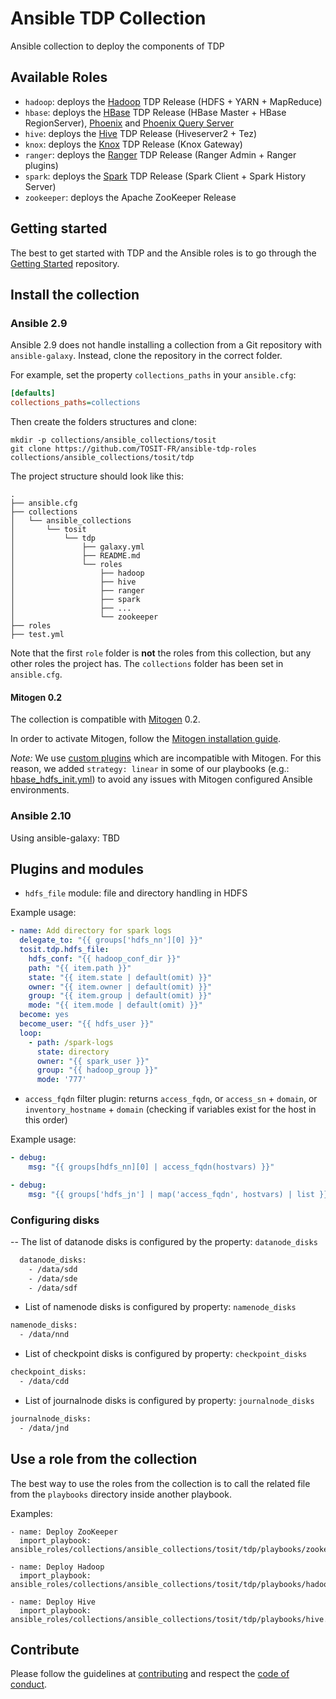# Ansible TDP Collection

Ansible collection to deploy the components of TDP

## Available Roles

- `hadoop`: deploys the [Hadoop](https://github.com/TOSIT-FR/hadoop) TDP Release (HDFS + YARN + MapReduce)
- `hbase`: deploys the [HBase](https://github.com/TOSIT-FR/hbase) TDP Release (HBase Master + HBase RegionServer), [Phoenix](https://github.com/TOSIT-FR/phoenix) and [Phoenix Query Server](https://github.com/TOSIT-FR/phoenix-queryserver)
- `hive`: deploys the [Hive](https://github.com/TOSIT-FR/hive) TDP Release (Hiveserver2 + Tez)
- `knox`: deploys the [Knox](https://github.com/TOSIT-FR/Knox) TDP Release (Knox Gateway)
- `ranger`: deploys the [Ranger](https://github.com/TOSIT-FR/ranger) TDP Release (Ranger Admin + Ranger plugins)
- `spark`: deploys the [Spark](https://github.com/TOSIT-FR/spark) TDP Release (Spark Client + Spark History Server)
- `zookeeper`: deploys the Apache ZooKeeper Release

## Getting started

The best to get started with TDP and the Ansible roles is to go through the [Getting Started](https://github.com/TOSIT-IO/tdp-getting-started) repository.

## Install the collection

### Ansible 2.9

Ansible 2.9 does not handle installing a collection from a Git repository with `ansible-galaxy`. Instead, clone the repository in the correct folder.

For example, set the property `collections_paths` in your `ansible.cfg`:

```ini
[defaults]
collections_paths=collections
```

Then create the folders structures and clone:
```
mkdir -p collections/ansible_collections/tosit
git clone https://github.com/TOSIT-FR/ansible-tdp-roles collections/ansible_collections/tosit/tdp
```

The project structure should look like this:

```
.
├── ansible.cfg
├── collections
│   └── ansible_collections
│       └── tosit
│           └── tdp
│               ├── galaxy.yml
│               ├── README.md
│               └── roles
│                   ├── hadoop
│                   ├── hive
│                   ├── ranger
│                   ├── spark
│                   ├── ...
│                   └── zookeeper
├── roles
├── test.yml
```

Note that the first `role` folder is **not** the roles from this collection, but any other roles the project has. The `collections` folder has been set in `ansible.cfg`.

#### Mitogen 0.2

The collection is compatible with [Mitogen](https://mitogen.networkgenomics.com/ansible_detailed.html) 0.2.

In order to activate Mitogen, follow the [Mitogen installation guide](https://mitogen.networkgenomics.com/ansible_detailed.html#installation).

*Note:* We use [custom plugins](https://github.com/TOSIT-IO/tdp-collection/tree/master/plugins) which are incompatible with Mitogen. For this reason, we added `strategy: linear` in some of our playbooks (e.g.: [hbase_hdfs_init.yml](https://github.com/TOSIT-IO/tdp-collection/blob/master/playbooks/hbase_hdfs_init.yml)) to avoid any issues with Mitogen configured Ansible environments.

### Ansible 2.10

Using ansible-galaxy: TBD

## Plugins and modules


- `hdfs_file` module: file and directory handling in HDFS

Example usage:
```yml
- name: Add directory for spark logs
  delegate_to: "{{ groups['hdfs_nn'][0] }}"
  tosit.tdp.hdfs_file:
    hdfs_conf: "{{ hadoop_conf_dir }}"
    path: "{{ item.path }}"
    state: "{{ item.state | default(omit) }}"
    owner: "{{ item.owner | default(omit) }}"
    group: "{{ item.group | default(omit) }}"
    mode: "{{ item.mode | default(omit) }}"
  become: yes
  become_user: "{{ hdfs_user }}"
  loop:
    - path: /spark-logs
      state: directory
      owner: "{{ spark_user }}"
      group: "{{ hadoop_group }}"
      mode: '777'
```

- `access_fqdn` filter plugin: returns `access_fqdn`, or `access_sn` + `domain`, or `inventory_hostname` + `domain` (checking if variables exist for the host in this order)

Example usage:
```yml
- debug:
    msg: "{{ groups[hdfs_nn][0] | access_fqdn(hostvars) }}"

- debug:
    msg: "{{ groups['hdfs_jn'] | map('access_fqdn', hostvars) | list }}"
```
### Configuring disks

-- The list of datanode disks is configured by the property: `datanode_disks`
```sh
  datanode_disks:
    - /data/sdd
    - /data/sde
    - /data/sdf

```
- List of namenode disks is configured by property: ` namenode_disks `
```sh
namenode_disks:
  - /data/nnd
```
- List of checkpoint disks is configured by property: `checkpoint_disks`
```sh
checkpoint_disks:
  - /data/cdd
```
- List of journalnode disks is configured by property: `journalnode_disks`
```sh
journalnode_disks:
  - /data/jnd
```

## Use a role from the collection

The best way to use the roles from the collection is to call the related file from the `playbooks` directory inside another playbook.

Examples:
```
- name: Deploy ZooKeeper
  import_playbook: ansible_roles/collections/ansible_collections/tosit/tdp/playbooks/zookeeper.yml

- name: Deploy Hadoop
  import_playbook: ansible_roles/collections/ansible_collections/tosit/tdp/playbooks/hadoop.yml

- name: Deploy Hive
  import_playbook: ansible_roles/collections/ansible_collections/tosit/tdp/playbooks/hive.yml
```

## Contribute

Please follow the guidelines at [contributing](./docs/contributing.md) and respect the [code of conduct](./CODE_OF_CONDUCT.md).
